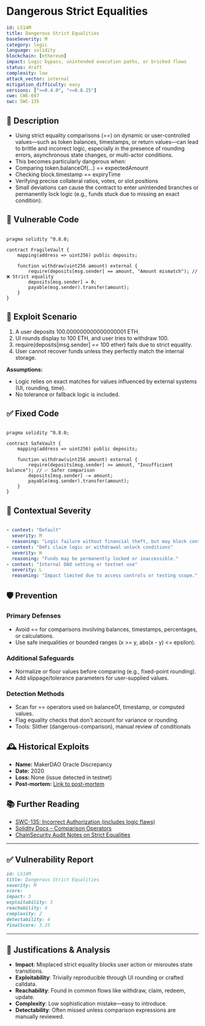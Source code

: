 # Dangerous Strict Equalities 

```YAML
id: LS14M
title: Dangerous Strict Equalities 
baseSeverity: M
category: logic
language: solidity
blockchain: [ethereum]
impact: Logic bypass, unintended execution paths, or bricked flows
status: draft
complexity: low
attack_vector: internal
mitigation_difficulty: easy
versions: [">=0.4.0", "<=0.8.25"]
cwe: CWE-697
swc: SWC-135
```

## 📝 Description

- Using strict equality comparisons (==) on dynamic or user-controlled values—such as token balances, timestamps, or return values—can lead to brittle and incorrect logic, especially in the presence of rounding errors, asynchronous state changes, or multi-actor conditions.
- This becomes particularly dangerous when:
- Comparing token.balanceOf(...) == expectedAmount
- Checking block.timestamp == expiryTime
- Verifying precise collateral ratios, votes, or slot positions
- Small deviations can cause the contract to enter unintended branches or permanently lock logic (e.g., funds stuck due to missing an exact condition).

## 🚨 Vulnerable Code

```solidity

pragma solidity ^0.8.0;

contract FragileVault {
    mapping(address => uint256) public deposits;

    function withdraw(uint256 amount) external {
        require(deposits[msg.sender] == amount, "Amount mismatch"); // ❌ Strict equality
        deposits[msg.sender] = 0;
        payable(msg.sender).transfer(amount);
    }
}
```

## 🧪 Exploit Scenario

1. A user deposits 100.000000000000000001 ETH.
2. UI rounds display to 100 ETH, and user tries to withdraw 100.
3. require(deposits[msg.sender] == 100 ether) fails due to strict equality.
4. User cannot recover funds unless they perfectly match the internal storage.

**Assumptions:**

- Logic relies on exact matches for values influenced by external systems (UI, rounding, time).
- No tolerance or fallback logic is included.

## ✅ Fixed Code

```solidity

pragma solidity ^0.8.0;

contract SafeVault {
    mapping(address => uint256) public deposits;

    function withdraw(uint256 amount) external {
        require(deposits[msg.sender] >= amount, "Insufficient balance"); // ✅ Safer comparison
        deposits[msg.sender] -= amount;
        payable(msg.sender).transfer(amount);
    }
}
```

## 🧭 Contextual Severity

```yaml

- context: "Default"
  severity: M
  reasoning: "Logic failure without financial theft, but may block contract use."
- context: "DeFi claim logic or withdrawal unlock conditions"
  severity: H
  reasoning: "Funds may be permanently locked or inaccessible."
- context: "Internal DAO setting or testnet use"
  severity: L
  reasoning: "Impact limited due to access controls or testing scope."
```

## 🛡️ Prevention

### Primary Defenses

- Avoid == for comparisons involving balances, timestamps, percentages, or calculations.
- Use safe inequalities or bounded ranges (x >= y, abs(x - y) <= epsilon).

### Additional Safeguards

- Normalize or floor values before comparing (e.g., fixed-point rounding).
- Add slippage/tolerance parameters for user-supplied values.

### Detection Methods

- Scan for == operators used on balanceOf, timestamp, or computed values.
- Flag equality checks that don't account for variance or rounding.
- Tools: Slither (dangerous-comparison), manual review of conditionals

## 🕰️ Historical Exploits

- **Name:** MakerDAO Oracle Discrepancy 
- **Date:** 2020 
- **Loss:** None (issue detected in testnet) 
- **Post-mortem:** [Link to post-mortem](https://forum.makerdao.com/) 

## 📚 Further Reading

- [SWC-135: Incorrect Authorization (includes logic flaws)](https://swcregistry.io/docs/SWC-135/) 
- [Solidity Docs – Comparison Operators](https://docs.soliditylang.org/en/latest/control-structures.html#comparison-operators)
- [ChainSecurity Audit Notes on Strict Equalities](https://chainsecurity.com/) 

---

## ✅ Vulnerability Report

```markdown
id: LS14M
title: Dangerous Strict Equalities 
severity: M
score:
impact: 3         
exploitability: 3 
reachability: 4   
complexity: 2    
detectability: 4  
finalScore: 3.25
```

---

## 📄 Justifications & Analysis

- **Impact**: Misplaced strict equality blocks user action or misroutes state transitions.
- **Exploitability**: Trivially reproducible through UI rounding or crafted calldata.
- **Reachability**: Found in common flows like withdraw, claim, redeem, update.
- **Complexity**: Low sophistication mistake—easy to introduce.
- **Detectability**: Often missed unless comparison expressions are manually reviewed.
